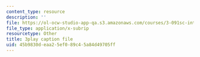 ```yaml
---
content_type: resource
description: ''
file: https://ol-ocw-studio-app-qa.s3.amazonaws.com/courses/3-091sc-introduction-to-solid-state-chemistry-fall-2010/45b9830deaa25ef089c45a84d49705ff_l-8-c7g-LY4.vtt
file_type: application/x-subrip
resourcetype: Other
title: 3play caption file
uid: 45b9830d-eaa2-5ef0-89c4-5a84d49705ff
---
```

